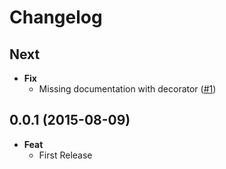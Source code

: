 # Changelog

## Next
- **Fix**
  - Missing documentation with decorator ([#1](https://github.com/esdoc/esdoc-es7-plugin/issues/1))

## 0.0.1 (2015-08-09)
- **Feat**
  - First Release
